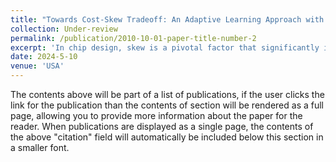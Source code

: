```yaml
---
title: "Towards Cost-Skew Tradeoff: An Adaptive Learning Approach with Non-Restrictive Topology"
collection: Under-review
permalink: /publication/2010-10-01-paper-title-number-2
excerpt: 'In chip design, skew is a pivotal factor that significantly influences the overall performance for routing. A major challenge is how to achieve an appropriate trade-off between the total wire-length cost and skew. In particular, most of existing approaches often need to restrict the routing solution with some fixed topology that could cause relatively large wire-length. In this paper, we propose a novel reinforcement learning based method that can achieve better cost-skew tradeoff, where our key idea is leveraging an effective adaptive learning strategy to break the restrictive-topology constraint. Moreover, our approach is particularly suitable for solving large-scale routing instances. The empirical results suggest that our method can achieve promising performance on both small-scale and largescale clock nets, implying its potential practical significance in EDA.'
date: 2024-5-10
venue: 'USA'
---
```


The contents above will be part of a list of publications, if the user clicks the link for the publication than the contents of section will be rendered as a full page, allowing you to provide more information about the paper for the reader. When publications are displayed as a single page, the contents of the above "citation" field will automatically be included below this section in a smaller font.
